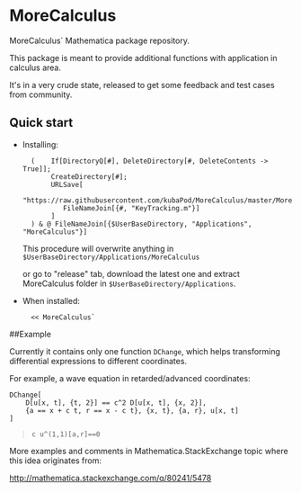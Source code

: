 # MoreCalculus

MoreCalculus` Mathematica package repository.

This package is meant to provide additional functions with application in calculus area. 

It's in a very crude state, released to get some feedback and test cases from community.


## Quick start

- Installing:

        (    If[DirectoryQ[#], DeleteDirectory[#, DeleteContents -> True]];
             CreateDirectory[#];
             URLSave[
                "https://raw.githubusercontent.com/kubaPod/MoreCalculus/master/MoreCalculus.m", 
                FileNameJoin[{#, "KeyTracking.m"}]
             ]
        ) & @ FileNameJoin[{$UserBaseDirectory, "Applications", "MoreCalculus"}]
    
    This procedure will overwrite anything in `$UserBaseDirectory/Applications/MoreCalculus`
    
    or go to "release" tab, download the latest one and extract MoreCalculus folder
    in `$UserBaseDirectory/Applications`.

- When installed:

        << MoreCalculus`


##Example

Currently it contains only one function `DChange`, which helps transforming differential expressions to different coordinates.

For example, a wave equation in retarded/advanced coordinates:

    DChange[ 
        D[u[x, t], {t, 2}] == c^2 D[u[x, t], {x, 2}], 
        {a == x + c t, r == x - c t}, {x, t}, {a, r}, u[x, t]
    ]

>     c u^(1,1)[a,r]==0

More examples and comments in Mathematica.StackExchange topic where this idea originates from:


http://mathematica.stackexchange.com/q/80241/5478


